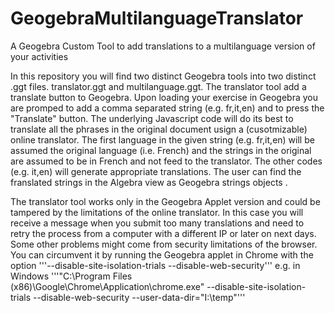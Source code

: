 # GeogebraMultilanguageTranslator
A Geogebra Custom Tool to add translations to a multilanguage version of your activities

In this repository you will find two distinct Geogebra tools into two distinct .ggt files. translator.ggt and multilanguage.ggt.
The translator tool add a translate button to Geogebra. Upon loading your exercise in Geogebra you are promped to add a comma separated string (e.g. fr,it,en) and to press the "Translate" button. The underlying Javascript code will do its best to translate all the phrases in the original document usign a (cusotmizable) online translator. The first language in the given string (e.g. fr,it,en) will be assumed the original language (i.e. French) and the strings in the original are assumed to be in French and not feed to the translator. The other codes (e.g. it,en) will generate appropriate translations. The user can find the franslated strings in the Algebra view as Geogebra strings objects .

The translator tool works only in the Geogebra Applet version and could be tampered by the limitations of the online translator.
In this case you will receive a message when you submit too many translations and need to retry the process from a computer with a different IP or later on next days. Some other problems might come from security limitations of the browser. You can circumvent it by running the Geogebra applet in Chrome with the option '''--disable-site-isolation-trials --disable-web-security''' 
e.g. in Windows '''"C:\Program Files (x86)\Google\Chrome\Application\chrome.exe" --disable-site-isolation-trials --disable-web-security --user-data-dir="I:\temp"'''
